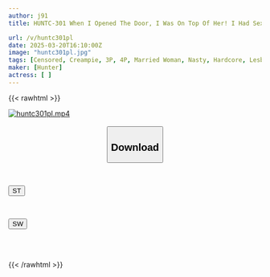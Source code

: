 ```yaml
---
author: j91
title: HUNTC-301 When I Opened The Door, I Was On Top Of Her! I Had Sex With The Aunties And Sissies! I've Been Having Sexless Sex With The Aunties In My Neighborhood For Over Two Years, And They've Been Squeezing My Semen Out Of Me Every Day! My Dick Has No Time To Rest.

url: /v/huntc301pl
date: 2025-03-20T16:10:00Z
image: "huntc301pl.jpg"
tags: [Censored, Creampie, 3P, 4P, Married Woman, Nasty, Hardcore, Lesbian Kiss	]
maker: [Hunter]
actress: [ ]
---
```



{{< rawhtml >}}

<div class="video" data-videoid="qvo9zV2BW2cZa4">
    <a href="javascript:;">
        <img src="/v/huntc301pl/huntc301pl.jpg" width="WIDTH" height="HEIGHT" alt="huntc301pl.mp4" loading="lazy">
    </a>
</div>

<script type="text/javascript" src="https://j91.asia/asset/on-demand-st.js"></script>

<br>
  <link rel="stylesheet" href="https://j91.asia/asset/bs5.css">
  
  <center>
  <button class="btn btn-primary" type="button" data-bs-toggle="collapse" data-bs-target=".multi-collapse" aria-expanded="false" aria-controls="multiCollapseExample1 multiCollapseExample2"><h2>Download</h2></button></center>
</p>
<div class="row">
  <div class="col">
    <div class="collapse multi-collapse" id="multiCollapseExample1">
      <div class="card card-body">
	      	      <br>
<div class="buttons">  
<p><a href="/v/huntc301pl/st.html" target="_blank"><button class="btn-hover color-3"><i class="fa fa-download"></i> ST</button></a></p></div>
    </div>
  </div>
</div>
  <div class="col">
    <div class="collapse multi-collapse" id="multiCollapseExample2">
      <div class="card card-body">
	      <br>
<div class="buttons">
<p><a href="/v/huntc301pl/sw.html" target="_blank"><button class="btn-hover color-2"><i class="fa fa-download"></i> SW</button></a></p></div>
<br><br>
      </div>
    </div>
  </div>
</div>

{{< /rawhtml >}}